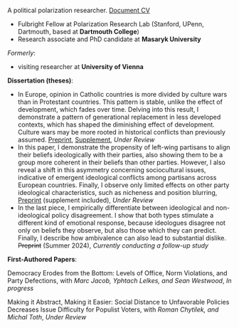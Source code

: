 A political polarization researcher. [Document CV](Tadeáš_Celý___Curriculum_Vitae.pdf)
* Fulbright Fellow at Polarization Research Lab (Stanford, UPenn, Dartmouth, based at **Dartmouth College**)
* Research associate and PhD candidate at **Masaryk University**
  
_Formerly_:
* visiting researcher at **University of Vienna**  

**Dissertation (theses)**:
 * In Europe, opinion in Catholic countries is more divided by culture wars than in Protestant countries. This pattern is stable, unlike the effect of development, which fades over time. Delving into this result, I demonstrate a pattern of generational replacement in less developed contexts, which has shaped the diminishing effect of development. Culture wars may be more rooted in historical conflicts than previously assumed. [Preprint](https://osf.io/preprints/osf/cu82k), [Supplement](https://osf.io/uea6s), *Under Review*
 * In this paper, I demonstrate the propensity of left-wing partisans to align their beliefs ideologically with their parties, also showing them to be a group more coherent in their beliefs than other parties. However, I also reveal a shift in this asymmetry concerning sociocultural issues, indicative of emergent ideological conflicts among partisans across European countries. Finally, I observe only limited effects on other party ideological characteristics, such as nicheness and position blurring, [Preprint](https://osf.io/preprints/osf/fgpt3) (supplement included), *Under Review* 
 * In the last piece, I empirically differentiate between ideological and non-ideological policy disagreement. I show that both types stimulate a different kind of emotional response, because ideologues disagree not only on beliefs they observe, but also those which they can predict. Finally, I describe how ambivalence can also lead to substantial dislike.  ~~Preprint~~ (Summer 2024), *Currently conducting a follow-up study* 

**First-Authored Papers**:

Democracy Erodes from the Bottom: Levels of Office, Norm Violations, and Party Defections, with *Marc Jacob, Yphtach Lelkes, and Sean Westwood*, *In progress*

Making it Abstract, Making it Easier: Social Distance to Unfavorable Policies Decreases Issue Difficulty for Populist Voters, with *Roman Chytilek, and Michal Toth*, *Under Review*
